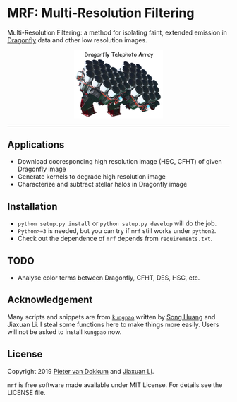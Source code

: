 # MRF: Multi-Resolution Filtering
Multi-Resolution Filtering: a method for isolating faint, extended emission in [Dragonfly](http://dragonflytelescope.org) data and other low resolution images.

<p align="center">
  <img src="df-logo.png" width="40%">
</p>

------------

Applications
------------
- Download cooresponding high resolution image (HSC, CFHT) of given Dragonfly image
- Generate kernels to degrade high resolution image
- Characterize and subtract stellar halos in Dragonfly image

Installation
------------
- `python setup.py install` or `python setup.py develop` will do the job.
- `Python>=3` is needed, but you can try if `mrf` still works under `python2`.
- Check out the dependence of `mrf` depends from `requirements.txt`.

TODO
------------
- Analyse color terms between Dragonfly, CFHT, DES, HSC, etc.

Acknowledgement
---------------
Many scripts and snippets are from [`kungpao`](https://github.com/dr-guangtou/kungpao) written by [Song Huang](http://dr-guangtou.github.io) and Jiaxuan Li. I steal some functions here to make things more easily. Users will not be asked to install `kungpao` now.


License
-------
Copyright 2019 [Pieter van Dokkum](http://pietervandokkum.com) and [Jiaxuan Li](http://astrojacobli.github.io).

`mrf` is free software made available under MIT License. For details see the LICENSE file.

